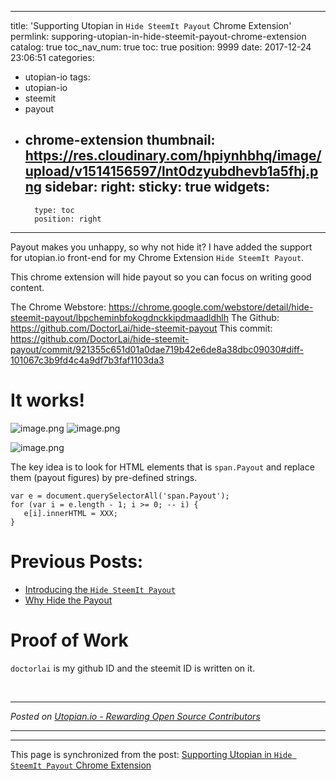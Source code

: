 
---
title: 'Supporting Utopian in `Hide SteemIt Payout` Chrome Extension'
permlink: supporing-utopian-in-hide-steemit-payout-chrome-extension
catalog: true
toc_nav_num: true
toc: true
position: 9999
date: 2017-12-24 23:06:51
categories:
- utopian-io
tags:
- utopian-io
- steemit
- payout
- chrome-extension
thumbnail: https://res.cloudinary.com/hpiynhbhq/image/upload/v1514156597/lnt0dzyubdhevb1a5fhj.png
sidebar:
    right:
        sticky: true
widgets:
    -
        type: toc
        position: right
---


Payout makes you unhappy, so why not hide it? I have added the support for utopian.io front-end for my Chrome Extension `Hide SteemIt Payout`.

This chrome extension will hide payout so you can focus on  writing good content. 

The Chrome Webstore: https://chrome.google.com/webstore/detail/hide-steemit-payout/lbpcheminbfokogdnckkipdmaadldhlh
The Github: https://github.com/DoctorLai/hide-steemit-payout
This commit: https://github.com/DoctorLai/hide-steemit-payout/commit/921355c651d01a0dae719b42e6de8a38dbc09030#diff-101067c3b9fd4c4a9df7b3faf1103da3

# It works!
![image.png](https://res.cloudinary.com/hpiynhbhq/image/upload/v1514156597/lnt0dzyubdhevb1a5fhj.png)
![image.png](https://res.cloudinary.com/hpiynhbhq/image/upload/v1514156615/xwef6yzblelo5884rvfz.png)

![image.png](https://res.cloudinary.com/hpiynhbhq/image/upload/v1514156627/edgav1quydtc7h9vsh1s.png)

The key idea is to look for HTML elements that is `span.Payout` and replace them (payout figures) by pre-defined strings.

```
var e = document.querySelectorAll('span.Payout');
for (var i = e.length - 1; i >= 0; -- i) {
   e[i].innerHTML = XXX;
}		
```

# Previous Posts:
- [Introducing the `Hide SteemIt Payout`](https://helloacm.com/hide-steemit-payoutwallet-simple-but-useful-chrome-extension/)
- [Why Hide the Payout](https://helloacm.com/hide-steemit-payout/)

# Proof of Work
`doctorlai` is my github ID and the steemit ID is written on it.

<br /><hr/><em>Posted on <a href="https://utopian.io/utopian-io/@justyy/supporing-utopian-in-hide-steemit-payout-chrome-extension">Utopian.io -  Rewarding Open Source Contributors</a></em><hr/>

- - -

This page is synchronized from the post: [Supporting Utopian in `Hide SteemIt Payout` Chrome Extension](https://steemit.com/@justyy/supporing-utopian-in-hide-steemit-payout-chrome-extension)
